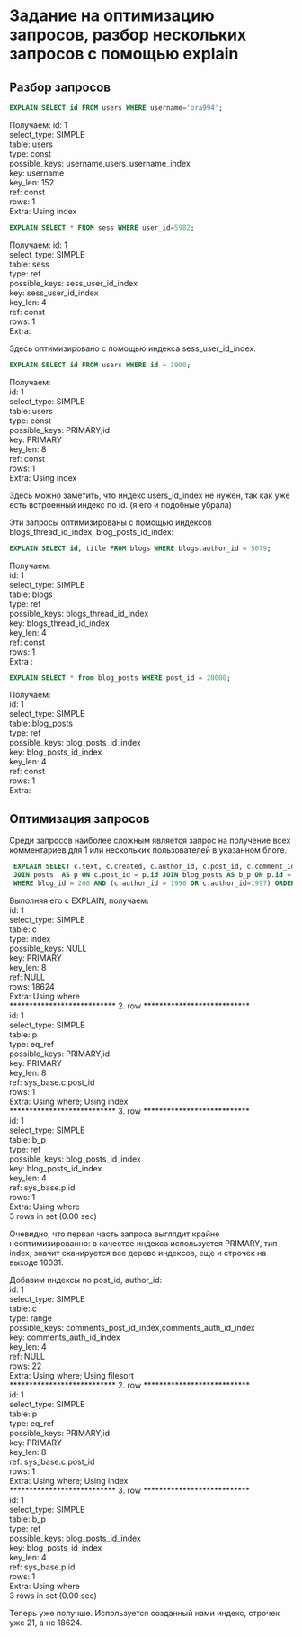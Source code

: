 # Задание на оптимизацию запросов, разбор нескольких запросов с помощью explain
 
## Разбор запросов
```sql
EXPLAIN SELECT id FROM users WHERE username='ora994';
```
Получаем:
           id: 1  
           select_type: SIMPLE  
        table: users  
         type: const  
possible_keys: username,users_username_index  
          key: username  
      key_len: 152  
          ref: const  
         rows: 1  
        Extra: Using index
```sql
EXPLAIN SELECT * FROM sess WHERE user_id=5982;
```
Получаем:
            id: 1  
  select_type: SIMPLE  
        table: sess  
         type: ref  
possible_keys: sess_user_id_index  
          key: sess_user_id_index  
      key_len: 4  
          ref: const  
         rows: 1  
        Extra:   
 
Здесь оптимизировано с помощью индекса sess_user_id_index.
```sql
EXPLAIN SELECT id FROM users WHERE id = 1900;
```
Получаем:  
           id: 1  
  select_type: SIMPLE  
        table: users  
         type: const  
possible_keys: PRIMARY,id  
          key: PRIMARY  
      key_len: 8  
          ref: const  
         rows: 1  
        Extra: Using index  

Здесь можно заметить, что индекс users_id_index не нужен, так как уже есть встроенный индекс по id. (я его и подобные убрала)  

Эти запросы оптимизированы с помощью индексов blogs_thread_id_index, blog_posts_id_index:
```sql
EXPLAIN SELECT id, title FROM blogs WHERE blogs.author_id = 5079;
```
Получаем:  
           id: 1  
  select_type: SIMPLE  
        table: blogs  
         type: ref  
possible_keys: blogs_thread_id_index  
          key: blogs_thread_id_index  
      key_len: 4  
          ref: const  
         rows: 1  
        Extra  : 
```sql
EXPLAIN SELECT * from blog_posts WHERE post_id = 20000;  
```
Получаем:  
           id: 1  
  select_type: SIMPLE  
        table: blog_posts  
         type: ref  
possible_keys: blog_posts_id_index  
          key: blog_posts_id_index  
      key_len: 4  
          ref: const  
         rows: 1  
        Extra:  


## Оптимизация запросов

Среди запросов наиболее сложным является запрос на получение всех комментариев для 1 или нескольких пользователей в указанном блоге.


```sql
 EXPLAIN SELECT c.text, c.created, c.author_id, c.post_id, c.comment_id FROM comments AS c
 JOIN posts  AS p ON c.post_id = p.id JOIN blog_posts AS b_p ON p.id = b_p.post_id 
 WHERE blog_id = 200 AND (c.author_id = 1996 OR c.author_id=1997) ORDER BY c.id;
```

Выполняя его с EXPLAIN, получаем:  
           id: 1  
  select_type: SIMPLE  
        table: с  
         type: index  
possible_keys: NULL  
          key: PRIMARY  
      key_len: 8  
          ref: NULL  
         rows: 18624  
        Extra: Using where  
*************************** 2. row ***************************  
           id: 1  
  select_type: SIMPLE  
        table: p  
         type: eq_ref  
possible_keys: PRIMARY,id  
          key: PRIMARY  
      key_len: 8  
          ref: sys_base.c.post_id  
         rows: 1  
        Extra: Using where; Using index  
*************************** 3. row ***************************  
           id: 1  
  select_type: SIMPLE  
        table: b_p  
         type: ref  
possible_keys: blog_posts_id_index  
          key: blog_posts_id_index  
      key_len: 4  
          ref: sys_base.p.id  
         rows: 1  
        Extra: Using where  
3 rows in set (0.00 sec)  

           
Очевидно, что первая часть запроса выглядит крайне неоптимизированно: в качестве индекса используется PRIMARY, тип index, значит сканируется все дерево индексов, еще и строчек на выходе 10031.

Добавим индексы по post_id, author_id:  
id: 1  
  select_type: SIMPLE  
        table: c  
         type: range  
possible_keys: comments_post_id_index,comments_auth_id_index  
          key: comments_auth_id_index  
      key_len: 4  
          ref: NULL  
         rows: 22   
        Extra: Using where; Using filesort  
*************************** 2. row ***************************  
           id: 1  
  select_type: SIMPLE  
        table: p  
         type: eq_ref  
possible_keys: PRIMARY,id  
          key: PRIMARY  
      key_len: 8  
          ref: sys_base.c.post_id  
         rows: 1  
        Extra: Using where; Using index  
*************************** 3. row ***************************  
           id: 1  
  select_type: SIMPLE  
        table: b_p  
         type: ref  
possible_keys: blog_posts_id_index  
          key: blog_posts_id_index  
      key_len: 4  
          ref: sys_base.p.id  
         rows: 1  
        Extra: Using where  
3 rows in set (0.00 sec)  

Теперь уже получше. Используется созданный нами индекс, строчек уже 21, а не 18624.



